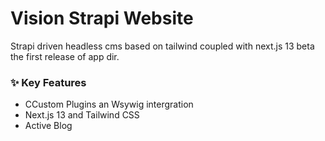 # Vision Strapi Website 

Strapi driven headless cms based on tailwind coupled with next.js 13 beta the first release of app dir.

### ✨ Key Features
- CCustom Plugins an Wsywig intergration
- Next.js 13 and Tailwind CSS
- Active Blog
